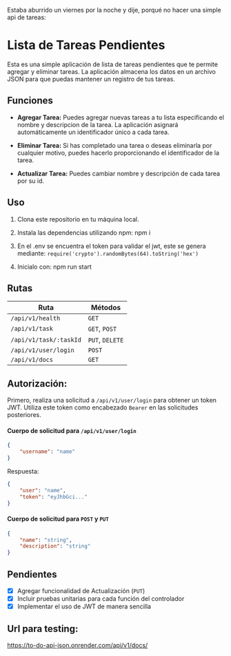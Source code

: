 Estaba aburrido un viernes por la noche y dije, porqué no hacer una simple api de tareas:

# Lista de Tareas Pendientes
Esta es una simple aplicación de lista de tareas pendientes que te permite agregar y eliminar tareas. La aplicación almacena los datos en un archivo JSON para que puedas mantener un registro de tus tareas.

## Funciones

- **Agregar Tarea:** Puedes agregar nuevas tareas a tu lista especificando el nombre y descripcion de la tarea. La aplicación asignará automáticamente un identificador único a cada tarea.

- **Eliminar Tarea:** Si has completado una tarea o deseas eliminarla por cualquier motivo, puedes hacerlo proporcionando el identificador de la tarea.

- **Actualizar Tarea:** Puedes cambiar nombre y descripción de cada tarea por su id.

## Uso

1. Clona este repositorio en tu máquina local.

2. Instala las dependencias utilizando npm: npm i

3. En el .env se encuentra el token para validar el jwt, este se genera mediante: `require('crypto').randomBytes(64).toString('hex')`

4. Inicialo con: npm run start

## Rutas

| Ruta                   | Métodos            |
|------------------------|--------------------|
| `/api/v1/health`       | `GET`              |
| `/api/v1/task`         | `GET`, `POST`      |
| `/api/v1/task/:taskId` | `PUT`, `DELETE`    |
| `/api/v1/user/login`   | `POST`             |
| `/api/v1/docs`         | `GET`              |


## Autorización:

Primero, realiza una solicitud a `/api/v1/user/login` para obtener un token JWT. Utiliza este token como encabezado `Bearer` en las solicitudes posteriores.

#### Cuerpo de solicitud para `/api/v1/user/login`
```json
{
    "username": "name"
}
```
Respuesta:
```json
{
    "user": "name",
    "token": "eyJhbGci..."
}
```

#### Cuerpo de solicitud para `POST` y `PUT`

```json
{
    "name": "string",
    "description": "string"
}
```

## Pendientes
- [x] Agregar funcionalidad de Actualización (`PUT`)
- [x] Incluir pruebas unitarias para cada función del controlador
- [x] Implementar el uso de JWT de manera sencilla

## Url para testing:
https://to-do-api-json.onrender.com/api/v1/docs/
